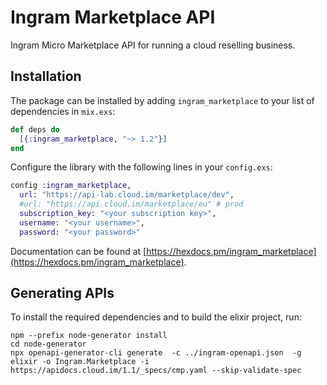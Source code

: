 # Ingram Marketplace API

Ingram Micro Marketplace API for running a cloud reselling business.

## Installation

The package can be installed by adding `ingram_marketplace` to your list of dependencies in `mix.exs`:

```elixir
def deps do
  [{:ingram_marketplace, "~> 1.2"}]
end
```

Configure the library with the following lines in your `config.exs`:

```elixir
config :ingram_marketplace,
  url: "https://api-lab.cloud.im/marketplace/dev",
  #url: "https://api.cloud.im/marketplace/eu" # prod
  subscription_key: "<your subscription key>",
  username: "<your username>",
  password: "<your password>"
```

Documentation can be found at [https://hexdocs.pm/ingram_marketplace](https://hexdocs.pm/ingram_marketplace).

## Generating APIs

To install the required dependencies and to build the elixir project, run:

```
npm --prefix node-generator install
cd node-generator
npx openapi-generator-cli generate  -c ../ingram-openapi.json  -g elixir -o Ingram.Marketplace -i https://apidocs.cloud.im/1.1/_specs/cmp.yaml --skip-validate-spec
```

